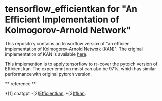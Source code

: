 # tensorflow_efficientkan for "An Efficient Implementation of Kolmogorov-Arnold Network"

This repository contains an tensorflow version of "an efficient implementation of Kolmogorov-Arnold Network (KAN)".
The original implementation of KAN is available [here]([https://github.com/KindXiaoming/pykan](https://github.com/Blealtan/efficient-kan)).

This implemention is to apply tensorflow to re-cover the pytorch version of Efficient kan.  The experiemnt on mnist can also be 97%, which has similar performance with original pytorch version. 

** reference **

*[1] chatgpt
*[2][Efficientkan](https://github.com/Blealtan/efficient-kan).
*[3][tfkan](https://github.com/ZPZhou-lab/tfkan).
